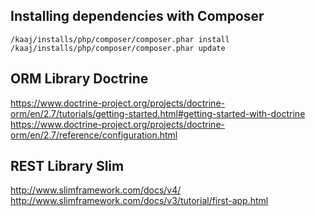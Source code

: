 ## Installing dependencies with Composer
    
    /kaaj/installs/php/composer/composer.phar install
    /kaaj/installs/php/composer/composer.phar update

## ORM Library Doctrine
<https://www.doctrine-project.org/projects/doctrine-orm/en/2.7/tutorials/getting-started.html#getting-started-with-doctrine>
<https://www.doctrine-project.org/projects/doctrine-orm/en/2.7/reference/configuration.html>

## REST Library Slim
<http://www.slimframework.com/docs/v4/>
<http://www.slimframework.com/docs/v3/tutorial/first-app.html>

